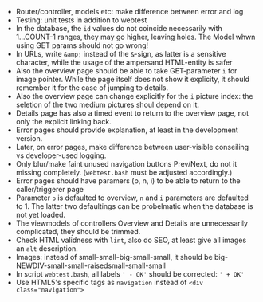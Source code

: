  - Router/controller, models etc: make difference between error and log
 - Testing: unit tests in addition to webtest
 - In the database, the `id` values do not coincide necessarily with 1...COUNT-1 ranges, they may go higher, leaving holes. The Model whwn using GET params should not go wrong!
 - In URLs, write `&amp;` instead of the `&`-sign, as latter is a sensitive character, while the usage of the ampersand HTML-entity is safer
 - Also the overview page should be able to take GET-parameter `i` for image pointer. While the page itself does not show it explicity, it should remember it for the case of jumping to details.
 - Also the overview page can change explicitly for the `i` picture index: the seletion of the two medium pictures shoul depend on it.
 - Details page has also a timed event to return to the overview page, not only the explicit linking back.
 - Error pages should provide explanation, at least in the development version.
 - Later, on error pages, make difference between user-visible conseiling vs developer-used logging.
 - Only blur/make faint unused navigation buttons Prev/Next, do not it missing completely. (`webtest.bash` must be adjusted accordingly.)
 - Error pages should have paramers (p, n, i) to be able to return to the caller/triggerer page
 - Parameter `p` is defaulted to overview, `n` and `i` parameters are defaulted to 1. The latter two defaultings can be probelmatic when the database is not yet loaded.
 - The viewmodels of controllers Overview and Details are unnecessarily complicated, they should be trimmed.
 - Check HTML validness with `lint`, also do SEO, at least give all images an `alt` description.
 - Images: instead of small-small-big-small-small, it should be big-NEWDIV-small-small-raisedsmall-small-small
 - In script `webtest.bash`, all labels `' - OK'` should be corrected: `' + OK'`
 - Use HTML5's specific tags as `navigation` instead of `<div class="navigation">`
